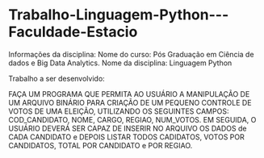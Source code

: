 # Trabalho-Linguagem-Python---Faculdade-Estacio

Informações da disciplina:
Nome do curso: Pós Graduação em Ciência de dados e Big Data Analytics.
Nome da disciplina: Linguagem Python

Trabalho a ser desenvolvido:

FAÇA UM PROGRAMA QUE PERMITA AO USUÁRIO A MANIPULAÇÃO DE UM ARQUIVO BINÁRIO PARA CRIAÇÃO DE UM PEQUENO CONTROLE DE VOTOS DE UMA ELEIÇÃO, UTILIZANDO OS SEGUINTES CAMPOS: COD_CANDIDATO, NOME, CARGO, REGIAO, NUM_VOTOS. EM SEGUIDA, O USUÁRIO DEVERÁ SER CAPAZ DE INSERIR NO ARQUIVO OS DADOS de CADA CANDIDATO e DEPOIS LISTAR TODOS CADIDATOS, VOTOS
POR CANDIDATOS, TOTAL POR CANDIDATO e POR REGIAO.
